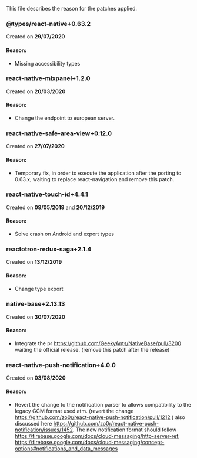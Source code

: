 This file describes the reason for the patches applied.

### @types/react-native+0.63.2
Created on **29/07/2020**

#### Reason:
- Missing accessibility types


### react-native-mixpanel+1.2.0
Created on **20/03/2020**

#### Reason:
- Change the endpoint to european server.


### react-native-safe-area-view+0.12.0
Created on **27/07/2020**

#### Reason:
- Temporary fix, in order to execute the application after the porting to 0.63.x, waiting to replace react-navigation and remove this patch.


### react-native-touch-id+4.4.1
Created on **09/05/2019** and **20/12/2019**

#### Reason:
- Solve crash on Android and export types


### reactotron-redux-saga+2.1.4
Created on **13/12/2019**

#### Reason:
- Change type export


### native-base+2.13.13
Created on **30/07/2020**

#### Reason:
- Integrate the pr https://github.com/GeekyAnts/NativeBase/pull/3200 waiting the official release. (remove this patch after the release)


### react-native-push-notification+4.0.0
Created on **03/08/2020**

#### Reason:
- Revert the change to the notification parser to allows compatibility to the legacy GCM format used atm. (revert the change https://github.com/zo0r/react-native-push-notification/pull/1212 )
also discussed here https://github.com/zo0r/react-native-push-notification/issues/1452.
The new notification format should follow https://firebase.google.com/docs/cloud-messaging/http-server-ref, https://firebase.google.com/docs/cloud-messaging/concept-options#notifications_and_data_messages
